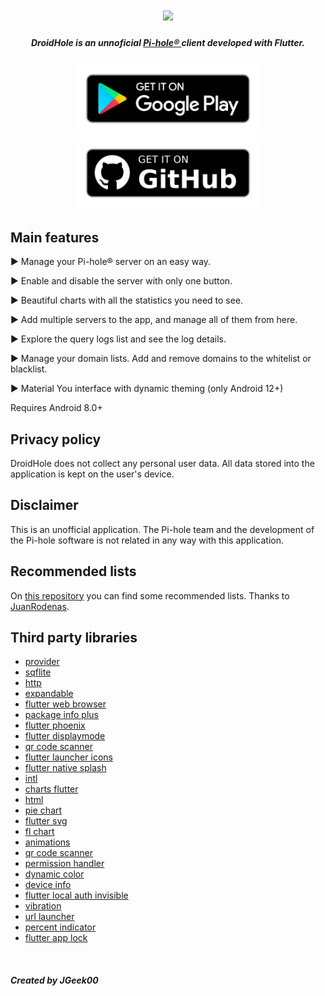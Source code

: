 <h1 align="center">
  <img src="https://github.com/JGeek00/droid-hole/raw/master/assets/other/banner.png" />
</h1>

<h5 align="center">
  <b>
    DroidHole is an unnoficial
    <a href="https://pi-hole.net/" target="_blank" rel="noopener noreferrer">
      Pi-hole®
    </a> 
    client developed with Flutter.</b>
</h5>

<p align="center">
  <a href="https://play.google.com/store/apps/details?id=com.jgeek00.droid_hole" target="_blank" rel="noopener noreferrer">
    <img src="/assets/other/get_google_play.png" width="300px">
  </a>
  <a href="https://github.com/JGeek00/droid-hole/releases" target="_blank" rel="noopener noreferrer">
    <img src="/assets/other/get-github.png" width="300px">
  </a>
</p>

## Main features
<p>▶ Manage your Pi-hole® server on an easy way.</p>
<p>▶ Enable and disable the server with only one button.</p>
<p>▶ Beautiful charts with all the statistics you need to see.</p>
<p>▶ Add multiple servers to the app, and manage all of them from here.</p>
<p>▶ Explore the query logs list and see the log details.</p>
<p>▶ Manage your domain lists. Add and remove domains to the whitelist or blacklist.</p>
<p>▶ Material You interface with dynamic theming (only Android 12+)</p>
<p>Requires Android 8.0+</p>

## Privacy policy
DroidHole does not collect any personal user data. All data stored into the application is kept on the user's device.

## Disclaimer
This is an unofficial application. The Pi-hole team and the development of the Pi-hole software is not related in any way with this application.

## Recommended lists
On [this repository](https://github.com/JuanRodenas/Pihole_list) you can find some recommended lists. Thanks to [JuanRodenas](https://github.com/JuanRodenas).

## Third party libraries
- [provider](https://pub.dev/packages/provider)
- [sqflite](https://pub.dev/packages/sqflite)
- [http](https://pub.dev/packages/http)
- [expandable](https://pub.dev/packages/expandable)
- [flutter web browser](https://pub.dev/packages/flutter_web_browser)
- [package info plus](https://pub.dev/packages/package_info_plus)
- [flutter phoenix](https://pub.dev/packages/flutter_phoenix)
- [flutter displaymode](https://pub.dev/packages/flutter_displaymode)
- [qr code scanner](https://pub.dev/packages/qr_code_scanner)
- [flutter launcher icons](https://pub.dev/packages/flutter_launcher_icons)
- [flutter native splash](https://pub.dev/packages/flutter_native_splash)
- [intl](https://pub.dev/packages/intl)
- [charts flutter](https://pub.dev/packages/charts_flutter)
- [html](https://pub.dev/packages/html)
- [pie chart](https://pub.dev/packages/pie_chart)
- [flutter svg](https://pub.dev/packages/flutter_svg)
- [fl chart](https://pub.dev/packages/fl_chart)
- [animations](https://pub.dev/packages/animations)
- [qr code scanner](https://pub.dev/packages/qr_code_scanner)
- [permission handler](https://pub.dev/packages/permission_handler)
- [dynamic color](https://pub.dev/packages/dynamic_color)
- [device info](https://pub.dev/packages/device_info)
- [flutter local auth invisible](https://pub.dev/packages/flutter_local_auth_invisible)
- [vibration](https://pub.dev/packages/vibration)
- [url launcher](https://pub.dev/packages/url_launcher)
- [percent indicator](https://pub.dev/packages/percent_indicator)
- [flutter app lock](https://pub.dev/packages/flutter_app_lock)

<br>

##### Created by JGeek00
